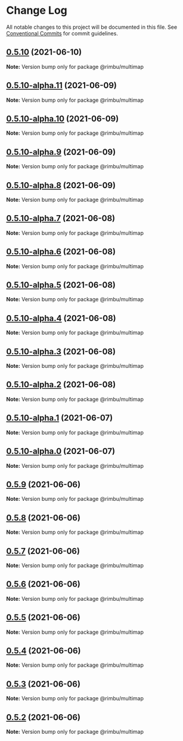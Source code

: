 # Change Log

All notable changes to this project will be documented in this file.
See [Conventional Commits](https://conventionalcommits.org) for commit guidelines.

## [0.5.10](https://github.com/rimbu-org/rimbu/compare/@rimbu/multimap@0.5.10-alpha.11...@rimbu/multimap@0.5.10) (2021-06-10)

**Note:** Version bump only for package @rimbu/multimap





## [0.5.10-alpha.11](https://github.com/rimbu-org/rimbu/compare/@rimbu/multimap@0.5.10-alpha.10...@rimbu/multimap@0.5.10-alpha.11) (2021-06-09)

**Note:** Version bump only for package @rimbu/multimap





## [0.5.10-alpha.10](https://github.com/rimbu-org/rimbu/compare/@rimbu/multimap@0.5.10-alpha.9...@rimbu/multimap@0.5.10-alpha.10) (2021-06-09)

**Note:** Version bump only for package @rimbu/multimap





## [0.5.10-alpha.9](https://github.com/rimbu-org/rimbu/compare/@rimbu/multimap@0.5.10-alpha.8...@rimbu/multimap@0.5.10-alpha.9) (2021-06-09)

**Note:** Version bump only for package @rimbu/multimap





## [0.5.10-alpha.8](https://github.com/rimbu-org/rimbu/compare/@rimbu/multimap@0.5.10-alpha.7...@rimbu/multimap@0.5.10-alpha.8) (2021-06-09)

**Note:** Version bump only for package @rimbu/multimap





## [0.5.10-alpha.7](https://github.com/rimbu-org/rimbu/compare/@rimbu/multimap@0.5.10-alpha.6...@rimbu/multimap@0.5.10-alpha.7) (2021-06-08)

**Note:** Version bump only for package @rimbu/multimap





## [0.5.10-alpha.6](https://github.com/rimbu-org/rimbu/compare/@rimbu/multimap@0.5.10-alpha.5...@rimbu/multimap@0.5.10-alpha.6) (2021-06-08)

**Note:** Version bump only for package @rimbu/multimap





## [0.5.10-alpha.5](https://github.com/rimbu-org/rimbu/compare/@rimbu/multimap@0.5.10-alpha.4...@rimbu/multimap@0.5.10-alpha.5) (2021-06-08)

**Note:** Version bump only for package @rimbu/multimap





## [0.5.10-alpha.4](https://github.com/rimbu-org/rimbu/compare/@rimbu/multimap@0.5.10-alpha.3...@rimbu/multimap@0.5.10-alpha.4) (2021-06-08)

**Note:** Version bump only for package @rimbu/multimap





## [0.5.10-alpha.3](https://github.com/rimbu-org/rimbu/compare/@rimbu/multimap@0.5.10-alpha.2...@rimbu/multimap@0.5.10-alpha.3) (2021-06-08)

**Note:** Version bump only for package @rimbu/multimap





## [0.5.10-alpha.2](https://github.com/rimbu-org/rimbu/compare/@rimbu/multimap@0.5.10-alpha.1...@rimbu/multimap@0.5.10-alpha.2) (2021-06-08)

**Note:** Version bump only for package @rimbu/multimap





## [0.5.10-alpha.1](https://github.com/rimbu-org/rimbu/compare/@rimbu/multimap@0.5.10-alpha.0...@rimbu/multimap@0.5.10-alpha.1) (2021-06-07)

**Note:** Version bump only for package @rimbu/multimap





## [0.5.10-alpha.0](https://github.com/rimbu-org/rimbu/compare/@rimbu/multimap@0.5.9...@rimbu/multimap@0.5.10-alpha.0) (2021-06-07)

**Note:** Version bump only for package @rimbu/multimap





## [0.5.9](https://github.com/rimbu-org/rimbu/compare/@rimbu/multimap@0.5.8...@rimbu/multimap@0.5.9) (2021-06-06)

**Note:** Version bump only for package @rimbu/multimap





## [0.5.8](https://github.com/rimbu-org/rimbu/compare/@rimbu/multimap@0.5.7...@rimbu/multimap@0.5.8) (2021-06-06)

**Note:** Version bump only for package @rimbu/multimap





## [0.5.7](https://github.com/rimbu-org/rimbu/compare/@rimbu/multimap@0.5.6...@rimbu/multimap@0.5.7) (2021-06-06)

**Note:** Version bump only for package @rimbu/multimap





## [0.5.6](https://github.com/rimbu-org/rimbu/compare/@rimbu/multimap@0.5.5...@rimbu/multimap@0.5.6) (2021-06-06)

**Note:** Version bump only for package @rimbu/multimap





## [0.5.5](https://github.com/rimbu-org/rimbu/compare/@rimbu/multimap@0.5.4...@rimbu/multimap@0.5.5) (2021-06-06)

**Note:** Version bump only for package @rimbu/multimap





## [0.5.4](https://github.com/rimbu-org/rimbu/compare/@rimbu/multimap@0.5.3...@rimbu/multimap@0.5.4) (2021-06-06)

**Note:** Version bump only for package @rimbu/multimap





## [0.5.3](https://github.com/rimbu-org/rimbu/compare/@rimbu/multimap@0.5.2...@rimbu/multimap@0.5.3) (2021-06-06)

**Note:** Version bump only for package @rimbu/multimap





## [0.5.2](https://github.com/rimbu-org/rimbu/compare/@rimbu/multimap@0.5.1...@rimbu/multimap@0.5.2) (2021-06-06)

**Note:** Version bump only for package @rimbu/multimap
